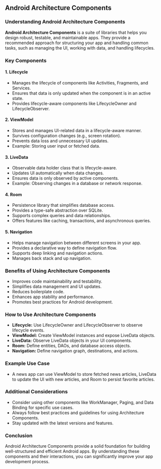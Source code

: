 ## Android Architecture Components

### Understanding Android Architecture Components

**Android Architecture Components** is a suite of libraries that helps you design robust, testable, and maintainable apps. They provide a recommended approach for structuring your app and handling common tasks, such as managing the UI, working with data, and handling lifecycles.

### Key Components

#### 1. Lifecycle
* Manages the lifecycle of components like Activities, Fragments, and Services.
* Ensures that data is only updated when the component is in an active state.
* Provides lifecycle-aware components like LifecycleOwner and LifecycleObserver.

#### 2. ViewModel
* Stores and manages UI-related data in a lifecycle-aware manner.
* Survives configuration changes (e.g., screen rotation).
* Prevents data loss and unnecessary UI updates.
* Example: Storing user input or fetched data.

#### 3. LiveData
* Observable data holder class that is lifecycle-aware.
* Updates UI automatically when data changes.
* Ensures data is only observed by active components.
* Example: Observing changes in a database or network response.

#### 4. Room
* Persistence library that simplifies database access.
* Provides a type-safe abstraction over SQLite.
* Supports complex queries and data relationships.
* Offers features like caching, transactions, and asynchronous queries.

#### 5. Navigation
* Helps manage navigation between different screens in your app.
* Provides a declarative way to define navigation flow.
* Supports deep linking and navigation actions.
* Manages back stack and up navigation.

### Benefits of Using Architecture Components
* Improves code maintainability and testability.
* Simplifies data management and UI updates.
* Reduces boilerplate code.
* Enhances app stability and performance.
* Promotes best practices for Android development.

### How to Use Architecture Components
* **Lifecycle:** Use LifecycleOwner and LifecycleObserver to observe lifecycle events.
* **ViewModel:** Create ViewModel instances and expose LiveData objects.
* **LiveData:** Observe LiveData objects in your UI components.
* **Room:** Define entities, DAOs, and database access objects.
* **Navigation:** Define navigation graph, destinations, and actions.

### Example Use Case
* A news app can use ViewModel to store fetched news articles, LiveData to update the UI with new articles, and Room to persist favorite articles.

### Additional Considerations
* Consider using other components like WorkManager, Paging, and Data Binding for specific use cases.
* Always follow best practices and guidelines for using Architecture Components.
* Stay updated with the latest versions and features.

### Conclusion
Android Architecture Components provide a solid foundation for building well-structured and efficient Android apps. By understanding these components and their interactions, you can significantly improve your app development process.